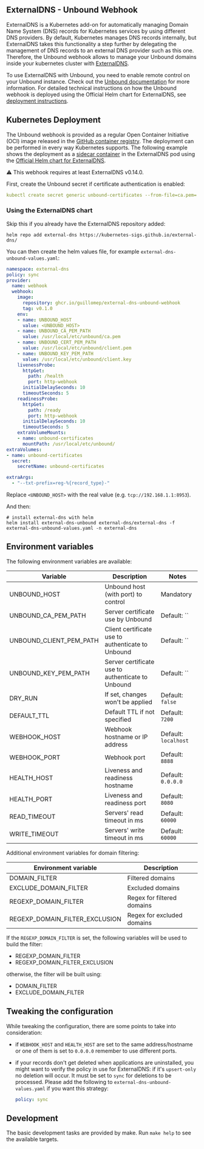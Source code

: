 ExternalDNS - Unbound Webhook
----------------------------------

ExternalDNS is a Kubernetes add-on for automatically managing
Domain Name System (DNS) records for Kubernetes services by using different DNS providers.
By default, Kubernetes manages DNS records internally,
but ExternalDNS takes this functionality a step further by delegating the management of DNS records to an external DNS
provider such as this one.
Therefore, the Unbound webhook allows to manage your
Unbound domains inside your kubernetes cluster with [ExternalDNS](https://github.com/kubernetes-sigs/external-dns).

To use ExternalDNS with Unbound, you need to enable remote control on your
Unbound instance. Check out the [Unbound documentation]() for more information.
For detailed technical instructions on how the Unbound webhook is deployed using the Official Helm chart for ExternalDNS,
see [deployment instructions](#kubernetes-deployment).

## Kubernetes Deployment

The Unbound webhook is provided as a regular Open Container Initiative (OCI) image released in
the [GitHub container registry](https://github.com/guillomep/external-dns-unbound-webhook/pkgs/container/external-dns-unbound-webhook).
The deployment can be performed in every way Kubernetes supports.
The following example shows the deployment as
a [sidecar container](https://kubernetes.io/docs/concepts/workloads/pods/#workload-resources-for-managing-pods) in the
ExternalDNS pod using the [Official Helm chart for ExternalDNS](https://github.com/kubernetes-sigs/external-dns/tree/master/charts/external-dns).

⚠️  This webhook requires at least ExternalDNS v0.14.0.

First, create the Unbound secret if certificate authentication is enabled:

```yaml
kubectl create secret generic unbound-certificates --from-file=ca.pem='<PATH_TO_CA_PEM>' --from-file=client.pem='<PATH_TO_CLIENT_PEM>' --from-file=client.key='<PATH_TO_CLIENT_KEY>' -n external-dns
```

### Using the ExternalDNS chart

Skip this if you already have the ExternalDNS repository added:

```shell
helm repo add external-dns https://kubernetes-sigs.github.io/external-dns/
```

You can then create the helm values file, for example
`external-dns-unbound-values.yaml`:

```yaml
namespace: external-dns
policy: sync
provider:
  name: webhook
  webhook:
    image:
      repository: ghcr.io/guillomep/external-dns-unbound-webhook
      tag: v0.1.0
    env:
    - name: UNBOUND_HOST
      value: <UNBOUND_HOST>
    - name: UNBOUND_CA_PEM_PATH
      value: /usr/local/etc/unbound/ca.pem
    - name: UNBOUND_CERT_PEM_PATH
      value: /usr/local/etc/unbound/client.pem
    - name: UNBOUND_KEY_PEM_PATH
      value: /usr/local/etc/unbound/client.key
    livenessProbe:
      httpGet:
        path: /health
        port: http-webhook
      initialDelaySeconds: 10
      timeoutSeconds: 5
    readinessProbe:
      httpGet:
        path: /ready
        port: http-webhook
      initialDelaySeconds: 10
      timeoutSeconds: 5
    extraVolumeMounts:
    - name: unbound-certificates
      mountPath: /usr/local/etc/unbound/
extraVolumes:
- name: unbound-certificates
  secret:
    secretName: unbound-certificates

extraArgs:
  - "--txt-prefix=reg-%{record_type}-"
```

Replace `<UNBOUND_HOST>` with the real value (e.g. `tcp://192.168.1.1:8953`).

And then:

```shell
# install external-dns with helm
helm install external-dns-unbound external-dns/external-dns -f external-dns-unbound-values.yaml -n external-dns
```

## Environment variables

The following environment variables are available:

| Variable                | Description                                       | Notes                      |
| ----------------------- | ------------------------------------------------- | -------------------------- |
| UNBOUND_HOST            | Unbound host (with port) to control               | Mandatory                  |
| UNBOUND_CA_PEM_PATH     | Server certificate use by Unbound                 | Default: ``                |
| UNBOUND_CLIENT_PEM_PATH | Client certificate use to authenticate to Unbound | Default: ``                |
| UNBOUND_KEY_PEM_PATH    | Server certificate use to authenticate to Unbound | Default: ``                |
| DRY_RUN                 | If set, changes won't be applied                  | Default: `false`           |
| DEFAULT_TTL             | Default TTL if not specified                      | Default: `7200`            |
| WEBHOOK_HOST            | Webhook hostname or IP address                    | Default: `localhost`       |
| WEBHOOK_PORT            | Webhook port                                      | Default: `8888`            |
| HEALTH_HOST             | Liveness and readiness hostname                   | Default: `0.0.0.0`         |
| HEALTH_PORT             | Liveness and readiness port                       | Default: `8080`            |
| READ_TIMEOUT            | Servers' read timeout in ms                       | Default: `60000`           |
| WRITE_TIMEOUT           | Servers' write timeout in ms                      | Default: `60000`           |

Additional environment variables for domain filtering:

| Environment variable           | Description                        |
| ------------------------------ | ---------------------------------- |
| DOMAIN_FILTER                  | Filtered domains                   |
| EXCLUDE_DOMAIN_FILTER          | Excluded domains                   |
| REGEXP_DOMAIN_FILTER           | Regex for filtered domains         |
| REGEXP_DOMAIN_FILTER_EXCLUSION | Regex for excluded domains         |

If the `REGEXP_DOMAIN_FILTER` is set, the following variables will be used to
build the filter:

 - REGEXP_DOMAIN_FILTER
 - REGEXP_DOMAIN_FILTER_EXCLUSION

 otherwise, the filter will be built using:

 - DOMAIN_FILTER
 - EXCLUDE_DOMAIN_FILTER

## Tweaking the configuration

While tweaking the configuration, there are some points to take into
consideration:

- if `WEBHOOK_HOST` and `HEALTH_HOST` are set to the same address/hostname or
  one of them is set to `0.0.0.0` remember to use different ports.
- if your records don't get deleted when applications are uninstalled, you
  might want to verify the policy in use for ExternalDNS: if it's `upsert-only`
  no deletion will occur. It must be set to `sync` for deletions to be
  processed. Please add the following to `external-dns-unbound-values.yaml` if
  you want this strategy:

  ```yaml
  policy: sync
  ```

## Development

The basic development tasks are provided by make. Run `make help` to see the
available targets.

